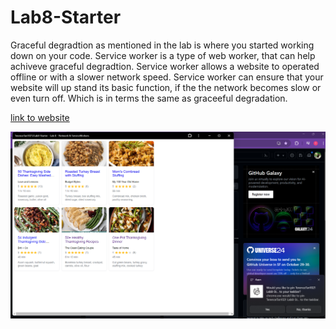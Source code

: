 # Lab8-Starter

Graceful degradtion as mentioned in the lab is where you started working down on your code. Service worker is a type of web worker, that can help achiveve graceful degradtion. Service worker allows a website to operated offline or with a slower network speed. Service worker can ensure that your website will up stand its basic function, if the the network becomes slow or even turn off. Which is in terms the same as graceeful degradation.

[link to website](https://terencetan1021.github.io/Lab8-Starter/)

![picture](PWA.png)
